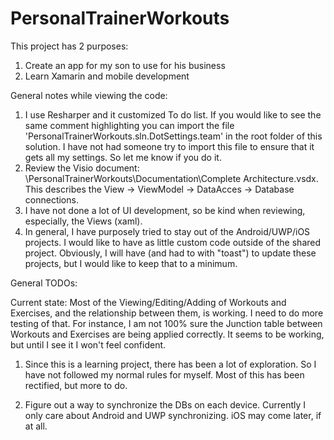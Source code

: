 # PersonalTrainerWorkouts
This project has 2 purposes:
 1. Create an app for my son to use for his business
 2. Learn Xamarin and mobile development

General notes while viewing the code:

  1. I use Resharper and it customized To do list.  If you would like to see the same comment highlighting you can import the file 'PersonalTrainerWorkouts.sln.DotSettings.team' in the root folder of this solution.  I have not had someone try to import this file to ensure that it gets all my settings. So let me know if you do it.
  2. Review the Visio document: \PersonalTrainerWorkouts\Documentation\Complete Architecture.vsdx.  This describes the View -> ViewModel -> DataAcces -> Database connections.  
  3. I have not done a lot of UI development, so be kind when reviewing, especially, the Views (xaml).
  4. In general, I have purposely tried to stay out of the Android/UWP/iOS projects.  I would like to have as little custom code outside of the shared project.  Obviously, I will have (and had to with  "toast") to update these projects, but I would like to keep that to a minimum.

General TODOs:

Current state:  Most of the Viewing/Editing/Adding of Workouts and Exercises, and the relationship between them, is working.  I need to do more testing of that.  For instance, I am not 100% sure the Junction table between Workouts and Exercises are being applied correctly.  It seems to be working, but until I see it I won't feel confident.  

 1. Since this is a learning project, there has been a lot of exploration.  So I have not followed my normal rules for myself.  Most of this has been rectified, but more to do.

 2. Figure out a way to synchronize the DBs on each device.  Currently I only care about Android and UWP synchronizing.  iOS may come later, if at all.
